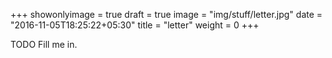 +++
showonlyimage = true
draft = true
image = "img/stuff/letter.jpg"
date = "2016-11-05T18:25:22+05:30"
title = "letter"
weight = 0
+++

TODO Fill me in.


